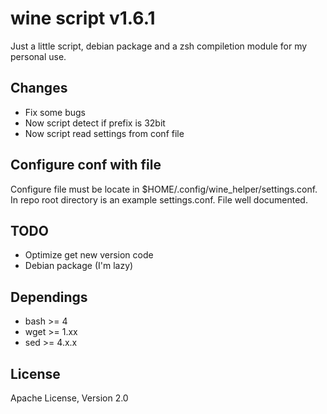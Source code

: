 # wine script v1.6.1

Just a little script, debian package and a zsh compiletion module for my personal use.

## Changes
- Fix some bugs
- Now script detect if prefix is 32bit
- Now script read settings from conf file

## Configure conf with file
Configure file must be locate in $HOME/.config/wine_helper/settings.conf. In repo root directory is an example settings.conf. File well documented.

## TODO
- Optimize get new version code
- Debian package (I'm lazy)

## Dependings
- bash >= 4
- wget >= 1.xx
- sed >= 4.x.x

## License
Apache License, Version 2.0

